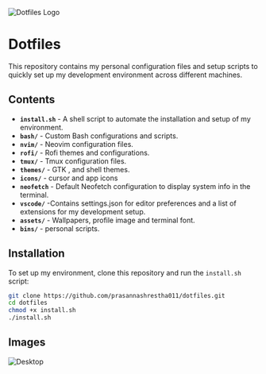 ![Dotfiles Logo](https://private-user-images.githubusercontent.com/197713379/418244063-44037309-be0e-4cba-88a5-730dcac8cbda.png?jwt=eyJ0eXAiOiJKV1QiLCJhbGciOiJIUzI1NiJ9.eyJpc3MiOiJnaXRodWIuY29tIiwiYXVkIjoicmF3LmdpdGh1YnVzZXJjb250ZW50LmNvbSIsImtleSI6ImtleTUiLCJleHAiOjE3NTY5MDYxNzQsIm5iZiI6MTc1NjkwNTg3NCwicGF0aCI6Ii8xOTc3MTMzNzkvNDE4MjQ0MDYzLTQ0MDM3MzA5LWJlMGUtNGNiYS04OGE1LTczMGRjYWM4Y2JkYS5wbmc_WC1BbXotQWxnb3JpdGhtPUFXUzQtSE1BQy1TSEEyNTYmWC1BbXotQ3JlZGVudGlhbD1BS0lBVkNPRFlMU0E1M1BRSzRaQSUyRjIwMjUwOTAzJTJGdXMtZWFzdC0xJTJGczMlMkZhd3M0X3JlcXVlc3QmWC1BbXotRGF0ZT0yMDI1MDkwM1QxMzI0MzRaJlgtQW16LUV4cGlyZXM9MzAwJlgtQW16LVNpZ25hdHVyZT1lMmJlYzQwYWZmOGY3YTliNWM1NWQwNDkxNTBhMjExYjMzMWQ3YzZjMWY2NjQ2ZmU5OGI5ZTRjYTVhMDZkYjU5JlgtQW16LVNpZ25lZEhlYWRlcnM9aG9zdCJ9.iqCe3gfj629VEzMtjMQesChbDkNQkxJBuVko9CBGvXY)

# Dotfiles

This repository contains my personal configuration files and setup scripts to quickly set up my development environment across different machines.

## Contents

- **`install.sh`** - A shell script to automate the installation and setup of my environment.
- **`bash/`** - Custom Bash configurations and scripts.
- **`nvim/`** - Neovim configuration files.
- **`rofi/`** - Rofi themes and configurations.
- **`tmux/`** - Tmux configuration files.
- **`themes/`** - GTK , and shell themes.
- **`icons/`** - cursor and app icons
- **`neofetch`** - Default Neofetch configuration to display system info in the terminal.
- **`vscode/`** -Contains settings.json for editor preferences and a list of extensions for my development setup.
- **`assets/`** - Wallpapers, profile image and terminal font.
- **`bins/`** - personal scripts.

## Installation

To set up my environment, clone this repository and run the `install.sh` script:

```bash
git clone https://github.com/prasannashrestha011/dotfiles.git
cd dotfiles
chmod +x install.sh
./install.sh
```

## Images

![Desktop]("./assets/home.png")
